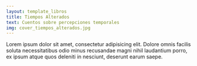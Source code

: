 ```yaml
---
layout: template_libros
title: Tiempos Alterados
text: Cuentos sobre percepciones temporales
img: cover_tiempos_alterados.jpg
---
```


Lorem ipsum dolor sit amet, consectetur adipisicing elit. Dolore omnis facilis soluta necessitatibus odio minus recusandae magni nihil laudantium porro, ex ipsum atque quos deleniti in nesciunt, deserunt earum saepe.